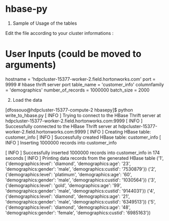 # hbase-py

1. Sample of Usage of the tables 

Edit the file according to your cluster informations : 

# User Inputs (could be moved to arguments)
hostname            = 'hdpcluster-15377-worker-2.field.hortonworks.com'
port                = 9999 # hbase thrift server port 
table_name          = 'customer_info'
columnfamily        = 'demographics'
number_of_records   = 1000000
batch_size          = 2000


2. Load the data 

[dfossouo@hdpcluster-15377-compute-2 hbasepy]$ python write_to_hbase.py 
[ INFO ] Trying to connect to the HBase Thrift server at hdpcluster-15377-worker-2.field.hortonworks.com:9999
[ INFO ] Successfully connected to the HBase Thrift server at hdpcluster-15377-worker-2.field.hortonworks.com:9999
[ INFO ] Creating HBase table:  customer_info
[ INFO ] Successfully created HBase table:  customer_info
[ INFO ] Inserting 1000000 records into customer_info

[ INFO ] Successfully inserted 1000000 records into customer_info in 174 seconds
[ INFO ] Printing data records from the generated HBase table
('1', {'demographics:level': 'diamond', 'demographics:age': '23', 'demographics:gender': 'male', 'demographics:custid': '7530879'})
('2', {'demographics:level': 'platimum', 'demographics:age': '60', 'demographics:gender': 'male', 'demographics:custid': '1030564'})
('3', {'demographics:level': 'gold', 'demographics:age': '99', 'demographics:gender': 'male', 'demographics:custid': '9144031'})
('4', {'demographics:level': 'diamond', 'demographics:age': '21', 'demographics:gender': 'male', 'demographics:custid': '6349513'})
('5', {'demographics:level': 'diamond', 'demographics:age': '48', 'demographics:gender': 'female', 'demographics:custid': '6985163'})

